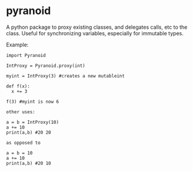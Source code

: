 pyranoid
========

A python package to proxy existing classes, and delegates calls, etc to the class.  Useful for synchronizing variables, especially for immutable types.

Example:

```
import Pyranoid

IntProxy = Pyranoid.proxy(int)

myint = IntProxy(3) #creates a new mutableint

def f(x):
  x += 3
  
f(3) #myint is now 6

other uses:

a = b = IntProxy(10)
a += 10
print(a,b) #20 20

as opposed to

a = b = 10
a += 10
print(a,b) #20 10
```
